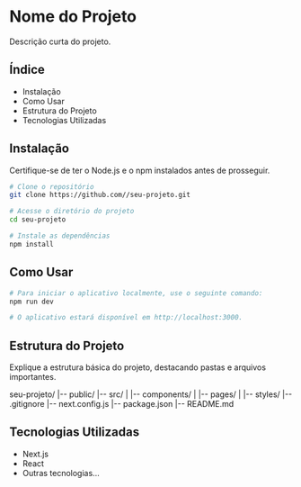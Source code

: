 # Nome do Projeto

Descrição curta do projeto.

## Índice

- Instalação
- Como Usar
- Estrutura do Projeto
- Tecnologias Utilizadas

## Instalação

Certifique-se de ter o Node.js e o npm instalados antes de prosseguir.

```bash
# Clone o repositório
git clone https://github.com//seu-projeto.git

# Acesse o diretório do projeto
cd seu-projeto

# Instale as dependências
npm install
 ```

## Como Usar
```bash
# Para iniciar o aplicativo localmente, use o seguinte comando:
npm run dev

# O aplicativo estará disponível em http://localhost:3000.
```


## Estrutura do Projeto
Explique a estrutura básica do projeto, destacando pastas e arquivos importantes.

seu-projeto/
|-- public/
|-- src/
|   |-- components/
|   |-- pages/
|   |-- styles/
|-- .gitignore
|-- next.config.js
|-- package.json
|-- README.md

## Tecnologias Utilizadas
- Next.js
- React
- Outras tecnologias...
